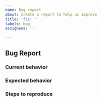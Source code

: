 ```yaml
---
name: Bug report
about: Create a report to help us improve
title: 'fix: '
labels: bug
assignees: ''

---
```


## Bug Report

### Current behavior

<!-- Describe how the bug manifests. -->

### Expected behavior

<!-- Describe what the behavior would be without the bug. -->

### Steps to reproduce

<!--  Please explain the steps required to duplicate the issue,
especially if you can provide a sample application. -->